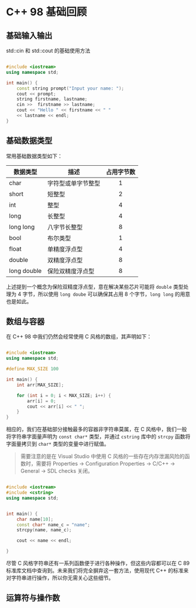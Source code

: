 ﻿
# C++ 98 基础回顾

## 基础输入输出

std\::cin 和 std\::cout 的基础使用方法

```cpp

#include <iostream>
using namespace std;

int main() {
	const string prompt("Input your name: ");
	cout << prompt;
	string firstname, lastname;
	cin >>  firstname >> lastname;
	cout << "Hello " << firstname << " " 
	<< lastname << endl;
}

```

## 基础数据类型

常用基础数据类型如下：

|  数据类型  |   描述   |   占用字节数   |
| --------- | ------- | :-------------: |
|   char    |  字符型或单字节整型   | 1 |
|   short   |  短整型             | 2 |
|   int     |  整型               | 4 |
|   long    |  长整型             | 4 |
| long long |  八字节长整型         | 8 |
|   bool    |  布尔类型            | 1 |
|   float   |  单精度浮点型        | 4 |
|   double  |  双精度浮点型         | 8 |
| long double |  保险双精度浮点型    | 8 |

上述提到一个概念为保险双精度浮点型，意在解决某些芯片可能将 `double` 类型处理为 4 字节，所以使用 `long doube` 可以确保其占用 8 个字节，`long long` 的用意也是如此。

## 数组与容器

在 C++ 98 中我们仍然会经常使用 C 风格的数组，其声明如下：

```cpp

#include <iostream>
using namespace std;

#define MAX_SIZE 100

int main() {
	int arr[MAX_SIZE];

	for (int i = 0; i < MAX_SIZE; i++) {
		arr[i] = 0;
		cout << arr[i] << " ";
	}
}

```

相应的，我们在基础部分接触最多的容器非字符串莫属，在 C 风格中，我们一般将字符串字面量声明为 `const char*` 类型，并通过 `cstring` 库中的 `strcpy` 函数将字面量拷贝到 `char*` 类型的变量中进行赋值。

> 需要注意的是在 Visual Studio 中使用 C 风格的一些存在内存泄漏风险的函数时，需要将 Properties -> Configuration Properties -> C/C++ -> General -> SDL checks 关闭。

```cpp

#include <iostream>
#include <cstring>
using namespace std;


int main() {
    char name[10];
    const char* name_c = "name";
    strcpy(name, name_c);

    cout << name << endl;

}

```

尽管 C 风格字符串还有一系列函数便于进行各种操作，但这些内容都可以在 C 89 标准库文档中查询到。未来我们将完全摒弃这一套方法，使用现代 C++ 的标准来对字符串进行操作，所以你无需关心这些细节。

## 运算符与操作数


